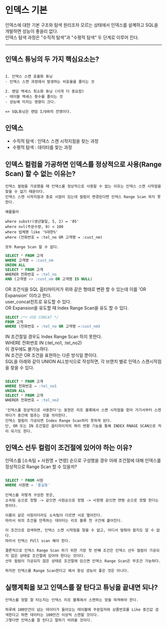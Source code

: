# 인덱스 기본

인덱스에 대한 기본 구조와 탐색 원리조차 모르는 상태에서 인덱스를 설꼐하고 SQL을 개발하면 성능이 좋을리 없다. <br>
인덱스 탐색 과정은 "수직적 탐색"과 "수평적 탐색" 두 단계로 이루어 진다. 

<hr>

## 인덱스 튜닝의 두 가지 핵심요소는?

```

1. 인덱스 스캔 효율화 튜닝
- 인덱스 스캔 과정에서 발생하는 비효율을 줄이는 것 

2. 랜덤 엑세스 최소화 튜닝 (이게 더 중요함)
- 테이블 엑세스 횟수를 줄이는 것 
- 성능에 미치는 영향이 크다. 

=> SQL튜닝은 랜덤 I/O와의 전쟁이다. 

```

## 인덱스

- 수직적 탐색 : 인덱스 스캔 시작지점을 찾는 과정
- 수평적 탐색 : 데이터를 찾는 과정


## 인덱스 컬럼을 가공하면 인덱스를 정상적으로 사용(Range Scan) 할 수 없는 이유는?

```
인덱스 컬럼을 가공했을 때 인덱스를 정상적으로 사용할 수 없는 이유는 인덱스 스캔 시작점을 찾을 수 없기 때문이다. 
인덱스 스캔 시작지점과 종료 시점이 있는데 컬럼이 변경된다면 인덱스 Range Scan 하지 못한다. 

예를들어

where substr(생년월일, 5, 2) = '05'
where nvl(주문수량, 0) < 100
where 업체명 like '%대한%'
where (전화번호 = :tel_no OR 고객명 = :cust_nm)

모두 Range Scan 할 수 없다. 
```

``` sql
SELECT * FROM 고객
WHERE 고객명 = :cust_nm
UNION ALL
SELECT * FROM 고객
WHERER 전화번호 = :tel_no
AND (고객명 <> :cust_nm OR 고객명 IS NULL)

```
OR 조건식을 SQL 옵티마이저가 위와 같은 형태로 변환 할 수 있는데 이를 'OR Expansion' 이라고 한다.<br> 
user_concat힌트로 유도할 수 있다. <br> 
OR Expansion을 유도할 때 Index Range Scan을 유도 할 수 있다. <br>

``` sql
SELECT /*+ USE CONCAT */ 
FROM 고객
WHERE (전화번호 = :tel_no OR 고객명 =:cust_nm)
```

IN 조건절일 경우도 Index Range Scan 하지 못한다. <br>
WHERE 전화번호 IN (:tel_no1, :tel_no2) <br>
이 경우에도 불가능하다. <br>
IN 조건은 OR 조건을 표현하는 다른 방식일 뿐이다. <br>
SQL을 아래와 같이 UNION ALL방식으로 작성하면, 각 브랜치 별로 인덱스 스캔시작점을 찾을 수 있다.<br>

```sql

SELECT * FROM 고객
WHERE 전화번호 = :tel_no1
UNION ALL
SELECT * FROM 고객
WHERER 전화번호 = :tel_no2

```

```
'인덱스를 정상적으로 사용한다'는 표현은 리프 블록에서 스캔 시작점을 찾아 거기서부터 스캔하다가 중간에 멈추는 것을 의미한다.
인덱스 컬럼이 가공되면 Index Range Scan하지 못하게 된다. 
단, OR 또는 IN 조건절은 옵티마이저의 쿼리 변환 기능을 통해 INDEX RNAGE SCAN으로 처리 되기도 한다.  

```

## 인덱스 선두 컬럼이 조건절에 있어야 하는 이유? 

인덱스를 [소속팀 + 사원명 + 연령] 순으로 구성했을 경우 아래 조건절에 대해 인덱스를 정상적으로 Range Scan 할 수 있을까?

``` sql

SELECT * FROM 사원
WHERE 사원명 = '홍길동'

```

```
인덱스를 저렇게 구성한 뜻은, 
소속팀 순으로 정렬 -> 같으면 사원순으로 정렬 -> 사원명 같으면 연령 순으로 정렬 한다는 뜻이다.

이름이 같은 사원이더라도 소속팀이 다르면 서로 떨어진다. 
따라서 위의 조건을 만족하는 데이터는 리프 블록 전 구간에 흩어진다. 

이 조건으로 검색하면, 인덱스 스캔 시작점을 찾을 수 없고, 어디서 멈춰야 할지도 알 수 없다. 
따라서 인덱스 FUll scan 해야 한다. 

결론적으로 인덱스 Range Scan 하기 위한 가장 첫 번쨰 조건은 인덱스 선두 컬럼이 가공되지 않은 상태로 조건절에 있어야 한다는 것이다. 
선두 컬럼이 가공되지 않은 상태로 조건절에 있으면 인덱스 Range Scan은 무조건 가능하다. 

하지만 인덱스를 Range Scan한다고 해서 항상 성능이 좋은 것은 아니다. 

```

## 실행계획을 보고 인덱스를 잘 탄다고 튜닝을 끝내면 되나? 

```
인덱스를 정말 잘 타는지는 인덱스 리프 블록에서 스캔하는 양을 따져봐야 한다. 

하루에 100만건이 넘는 데이터가 들어오는 테이블에 주문일자와 상품번호를 Like 중간값 검색한다고 하면 데이터는 100만건 이상씩 스캔할 것이다. 
그렇다면 인덱스를 잘 탄다고 말하기 어려울 것이다. 

```

